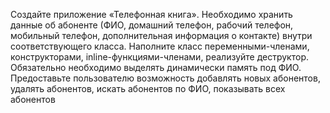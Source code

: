 Создайте приложение «Телефонная книга». Необходимо хранить данные об абоненте (ФИО, домашний телефон,
рабочий телефон, мобильный телефон, дополнительная информация о контакте) внутри соответствующего класса.
Наполните класс переменными-членами, конструкторами, inline-функциями-членами, реализуйте деструктор.
Обязательно необходимо выделять динамически память под ФИО. Предоставьте пользователю возможность добавлять
новых абонентов, удалять абонентов, искать абонентов по ФИО, показывать всех абонентов
